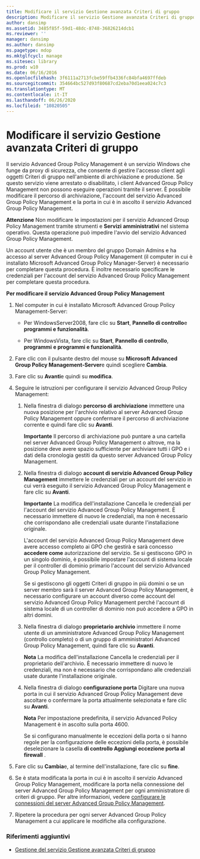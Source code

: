 ```yaml
---
title: Modificare il servizio Gestione avanzata Criteri di gruppo
description: Modificare il servizio Gestione avanzata Criteri di gruppo
author: dansimp
ms.assetid: 3485f85f-59d1-48dc-8748-36826214dcb1
ms.reviewer: ''
manager: dansimp
ms.author: dansimp
ms.pagetype: mdop
ms.mktglfcycl: manage
ms.sitesec: library
ms.prod: w10
ms.date: 06/16/2016
ms.openlocfilehash: 3f6111a2713fcbe59ffb4336fc84bfa4697ffdeb
ms.sourcegitcommit: 354664bc527d93f80687cd2eba70d1eea024c7c3
ms.translationtype: MT
ms.contentlocale: it-IT
ms.lasthandoff: 06/26/2020
ms.locfileid: "10820505"
---
```

# Modificare il servizio Gestione avanzata Criteri di gruppo


Il servizio Advanced Group Policy Management è un servizio Windows che funge da proxy di sicurezza, che consente di gestire l'accesso client agli oggetti Criteri di gruppo nell'ambiente di archiviazione e produzione. Se questo servizio viene arrestato o disabilitato, i client Advanced Group Policy Management non possono eseguire operazioni tramite il server. È possibile modificare il percorso di archiviazione, l'account del servizio Advanced Group Policy Management e la porta in cui è in ascolto il servizio Advanced Group Policy Management.

**Attenzione**  Non modificare le impostazioni per il servizio Advanced Group Policy Management tramite strumenti e **Servizi** **amministrativi** nel sistema operativo. Questa operazione può impedire l'avvio del servizio Advanced Group Policy Management.

 

Un account utente che è un membro del gruppo Domain Admins e ha accesso al server Advanced Group Policy Management (il computer in cui è installato Microsoft Advanced Group Policy Manager-Server) è necessario per completare questa procedura. È inoltre necessario specificare le credenziali per l'account del servizio Advanced Group Policy Management per completare questa procedura.

**Per modificare il servizio Advanced Group Policy Management**

1.  Nel computer in cui è installato Microsoft Advanced Group Policy Management-Server:

    -   Per WindowsServer2008, fare clic su **Start**, **Pannello di controllo**e **programmi e funzionalità**.

    -   Per WindowsVista, fare clic su **Start**, **Pannello di controllo**, **programmi** **e programmi e funzionalità**.

2.  Fare clic con il pulsante destro del mouse su **Microsoft Advanced Group Policy Management-Server**e quindi scegliere **Cambia**.

3.  Fare clic su **Avanti**e quindi su **modifica**.

4.  Seguire le istruzioni per configurare il servizio Advanced Group Policy Management:

    1.  Nella finestra di dialogo **percorso di archiviazione** immettere una nuova posizione per l'archivio relativo al server Advanced Group Policy Management oppure confermare il percorso di archiviazione corrente e quindi fare clic su **Avanti**.

        **Importante**  Il percorso di archiviazione può puntare a una cartella nel server Advanced Group Policy Management o altrove, ma la posizione deve avere spazio sufficiente per archiviare tutti i GPO e i dati della cronologia gestiti da questo server Advanced Group Policy Management.

         

    2.  Nella finestra di dialogo **account di servizio Advanced Group Policy Management** immettere le credenziali per un account del servizio in cui verrà eseguito il servizio Advanced Group Policy Management e fare clic su **Avanti**.

        **Importante**  La modifica dell'installazione Cancella le credenziali per l'account del servizio Advanced Group Policy Management. È necessario immettere di nuovo le credenziali, ma non è necessario che corrispondano alle credenziali usate durante l'installazione originale.

        L'account del servizio Advanced Group Policy Management deve avere accesso completo ai GPO che gestirà e sarà concesso **accedere come** autorizzazione del servizio. Se si gestiscono GPO in un singolo dominio, è possibile impostare l'account di sistema locale per il controller di dominio primario l'account del servizio Advanced Group Policy Management.

        Se si gestiscono gli oggetti Criteri di gruppo in più domini o se un server membro sarà il server Advanced Group Policy Management, è necessario configurare un account diverso come account del servizio Advanced Group Policy Management perché l'account di sistema locale di un controller di dominio non può accedere a GPO in altri domini.

         

    3.  Nella finestra di dialogo **proprietario archivio** immettere il nome utente di un amministratore Advanced Group Policy Management (controllo completo) o di un gruppo di amministratori Advanced Group Policy Management, quindi fare clic su **Avanti**.

        **Nota**  La modifica dell'installazione Cancella le credenziali per il proprietario dell'archivio. È necessario immettere di nuovo le credenziali, ma non è necessario che corrispondano alle credenziali usate durante l'installazione originale.

         

    4.  Nella finestra di dialogo **configurazione porta** Digitare una nuova porta in cui il servizio Advanced Group Policy Management deve ascoltare o confermare la porta attualmente selezionata e fare clic su **Avanti**.

        **Nota**  Per impostazione predefinita, il servizio Advanced Policy Management è in ascolto sulla porta 4600.

        Se si configurano manualmente le eccezioni della porta o si hanno regole per la configurazione delle eccezioni della porta, è possibile deselezionare la casella **di controllo Aggiungi eccezione porta al firewall** .

         

5.  Fare clic su **Cambia**e, al termine dell'installazione, fare clic su **fine**.

6.  Se è stata modificata la porta in cui è in ascolto il servizio Advanced Group Policy Management, modificare la porta nella connessione del server Advanced Group Policy Management per ogni amministratore di criteri di gruppo. Per altre informazioni, vedere [configurare le connessioni del server Advanced Group Policy Management](configure-agpm-server-connections-agpm30ops.md).

7.  Ripetere la procedura per ogni server Advanced Group Policy Management a cui applicare le modifiche alla configurazione.

### Riferimenti aggiuntivi

-   [Gestione del servizio Gestione avanzata Criteri di gruppo](managing-the-agpm-service-agpm30ops.md)

 

 





